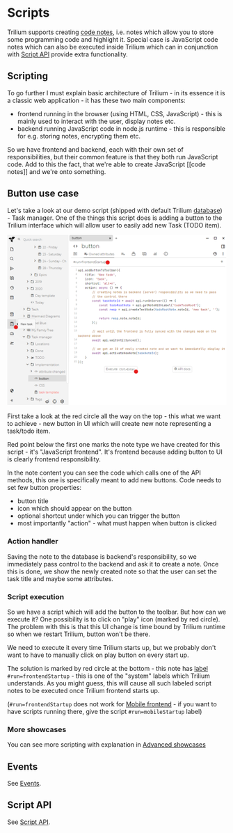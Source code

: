 # Scripts
Trilium supports creating [code notes](../Code.md), i.e. notes which allow you to store some programming code and highlight it. Special case is JavaScript code notes which can also be executed inside Trilium which can in conjunction with [Script API](Script%20API.md) provide extra functionality.

## Scripting

To go further I must explain basic architecture of Trilium - in its essence it is a classic web application - it has these two main components:

*   frontend running in the browser (using HTML, CSS, JavaScript) - this is mainly used to interact with the user, display notes etc.
*   backend running JavaScript code in node.js runtime - this is responsible for e.g. storing notes, encrypting them etc.

So we have frontend and backend, each with their own set of responsibilities, but their common feature is that they both run JavaScript code. Add to this the fact, that we're able to create JavaScript \[\[code notes\]\] and we're onto something.

## Button use case

Let's take a look at our demo script (shipped with default Trilium [database](../../Advanced%20Usage/Database.md)) - Task manager. One of the things this script does is adding a button to the Trilium interface which will allow user to easily add new Task (TODO item).

![](../../Attachments/button-script.png)

First take a look at the red circle all the way on the top - this what we want to achieve - new button in UI which will create new note representing a task/todo item.

Red point below the first one marks the note type we have created for this script - it's "JavaScript frontend". It's frontend because adding button to UI is clearly frontend responsibility.

In the note content you can see the code which calls one of the API methods, this one is specifically meant to add new buttons. Code needs to set few button properties:

*   button title
*   icon which should appear on the button
*   optional shortcut under which you can trigger the button
*   most importantly "action" - what must happen when button is clicked

### Action handler

Saving the note to the database is backend's responsibility, so we immediately pass control to the backend and ask it to create a note. Once this is done, we show the newly created note so that the user can set the task title and maybe some attributes.

### Script execution

So we have a script which will add the button to the toolbar. But how can we execute it? One possibility is to click on "play" icon (marked by red circle). The problem with this is that this UI change is time bound by Trilium runtime so when we restart Trilium, button won't be there.

We need to execute it every time Trilium starts up, but we probably don't want to have to manually click on play button on every start up.

The solution is marked by red circle at the bottom - this note has [label](../../Advanced%20Usage/Attributes.md) `#run=frontendStartup` - this is one of the "system" labels which Trilium understands. As you might guess, this will cause all such labeled script notes to be executed once Trilium frontend starts up.

(`#run=frontendStartup` does not work for [Mobile frontend](../../Installation%20%26%20Setup/Mobile%20Frontend.md) - if you want to have scripts running there, give the script `#run=mobileStartup` label)

### More showcases

You can see more scripting with explanation in [Advanced showcases](../../Advanced%20Usage/Advanced%20Showcases.md)

## Events

See [Events](Events.md).

## Script API

See [Script API](Script%20API.md).